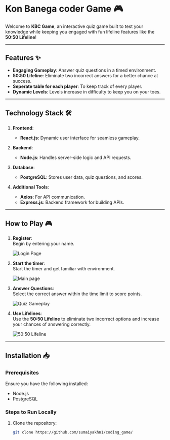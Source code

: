 # Kon Banega coder Game 🎮  

Welcome to **KBC Game**, an interactive quiz game built to test your knowledge while keeping you engaged with fun lifeline features like the **50:50 Lifeline**!  

---

## Features ✨  
- **Engaging Gameplay**: Answer quiz questions in a timed environment.  
- **50:50 Lifeline**: Eliminate two incorrect answers for a better chance at success.  
- **Seperate table for each player**: To keep track of every player.
- **Dynamic Levels**: Levels increase in difficulty to keep you on your toes.

---

## Technology Stack 🛠️  

1. **Frontend**:  
   - **React.js**: Dynamic user interface for seamless gameplay.  

2. **Backend**:  
   - **Node.js**: Handles server-side logic and API requests.  

3. **Database**:  
   - **PostgreSQL**: Stores user data, quiz questions, and scores.  

4. **Additional Tools**:  
   - **Axios**: For API communication.  
   - **Express.js**: Backend framework for building APIs.  

---

## How to Play 🎮  

1. **Register**:  
   Begin by entering your name.  

   ![Login Page](ss1.png)  

2. **Start the timer**:  
   Start the timer and get familiar with environment.  

   ![Main page](ss2.png)  

3. **Answer Questions**:  
   Select the correct answer within the time limit to score points.  

   ![Quiz Gameplay](ss3.png)  

4. **Use Lifelines**:  
   Use the **50:50 Lifeline** to eliminate two incorrect options and increase your chances of answering correctly.  

   ![50:50 Lifeline](ss4.png)  

---

## Installation 📥  

### Prerequisites  
Ensure you have the following installed:  
- Node.js  
- PostgreSQL  

### Steps to Run Locally  
1. Clone the repository:  
   ```bash  
   git clone https://github.com/sumaiyakhn1/coding_game/ 
